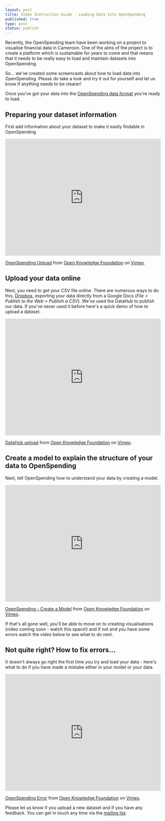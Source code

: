 ```yaml
---
layout: post
title: Video Instruction Guide - Loading Data Into OpenSpending
published: true
type: post
status: publish
---
```


Recently, the OpenSpending team have been working on a project to visualise financial data in Cameroon. One of the aims of the project is to create a platform which is sustainable for years to come and that means that it needs to be really easy to load and maintain datasets into OpenSpending.

So... we've created some screencasts about how to load data into OpenSpending. Please do take a look and try it out for yourself and let us know if anything needs to be clearer!

Once you've got your data into the [OpenSpending data format](http://openspending.org/help/data-cleansing.html) you're ready to load. 


## Preparing your dataset information

First add information about your dataset to make it easily findable in OpenSpending

<iframe src="http://player.vimeo.com/video/45913394" width="500" height="375" frameborder="0" webkitAllowFullScreen mozallowfullscreen allowFullScreen></iframe> <p><a href="http://vimeo.com/45913394">OpenSpending Upload</a> from <a href="http://vimeo.com/okf">Open Knowledge Foundation</a> on <a href="http://vimeo.com">Vimeo</a>.</p>

## Upload your data online

Next, you need to get your CSV file online. There are numerous ways to do this, [Dropbox](https://www.dropbox.com/), exporting your data directly from a Google Docs (*File > Publish to the Web > Publish a CSV*). We've used the DataHub to publish our data. If you've never used it before here's a quick demo of how to upload a dataset. 

<iframe src="http://player.vimeo.com/video/45913395" width="500" height="375" frameborder="0" webkitAllowFullScreen mozallowfullscreen allowFullScreen></iframe> <p><a href="http://vimeo.com/45913395">DataHub upload</a> from <a href="http://vimeo.com/okf">Open Knowledge Foundation</a> on <a href="http://vimeo.com">Vimeo</a>.</p>

## Create a model to explain the structure of your data to OpenSpending

Next, tell OpenSpending how to understand your data by creating a model.

<iframe src="http://player.vimeo.com/video/45913393" width="500" height="375" frameborder="0" webkitAllowFullScreen mozallowfullscreen allowFullScreen></iframe> <p><a href="http://vimeo.com/45913393">OpenSpending - Create a Model</a> from <a href="http://vimeo.com/okf">Open Knowledge Foundation</a> on <a href="http://vimeo.com">Vimeo</a>.</p>

If that's all gone well, you'll be able to move on to creating visualisations (video coming soon - watch this space!) and if not and you have some errors watch the video below to see what to do next.

## Not quite right? How to fix errors...

It doesn't always go right the first time you try and load your data - here's what to do if you have made a mistake either in your model or your data.

<iframe src="http://player.vimeo.com/video/45913391" width="500" height="375" frameborder="0" webkitAllowFullScreen mozallowfullscreen allowFullScreen></iframe> <p><a href="http://vimeo.com/45913391">OpenSpending Error</a> from <a href="http://vimeo.com/okf">Open Knowledge Foundation</a> on <a href="http://vimeo.com">Vimeo</a>.</p>

Please let us know if you upload a new dataset and if you have any feedback. You can get in touch any time via the [mailing list](http://lists.okfn.org/mailman/listinfo/openspending).

